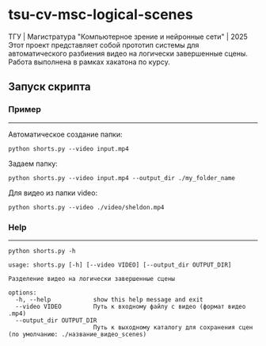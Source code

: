 # tsu-cv-msc-logical-scenes

ТГУ | Магистратура "Компьютерное зрение и нейронные сети" | 2025  Этот проект представляет собой прототип системы для автоматического разбиения видео на логически завершенные сцены. Работа выполнена в рамках хакатона по курсу.

## Запуск скрипта

### Пример

---

Автоматическое создание папки:

```shell
python shorts.py --video input.mp4
```

Задаем папку:

```shell
python shorts.py --video input.mp4 --output_dir ./my_folder_name
```

Для видео из папки video:

```shell
python shorts.py --video ./video/sheldon.mp4
```

### Help

---

`python shorts.py -h`

```shell
usage: shorts.py [-h] [--video VIDEO] [--output_dir OUTPUT_DIR]

Разделение видео на логически завершенные сцены

options:
  -h, --help            show this help message and exit
  --video VIDEO         Путь к входному файлу с видео (формат видео .mp4)
  --output_dir OUTPUT_DIR
                        Путь к выходному каталогу для сохранения сцен (по умолчанию: ./название_видео_scenes)
```


